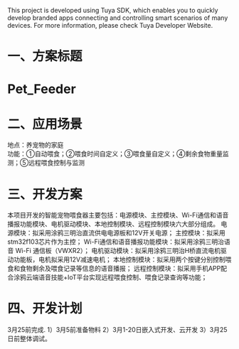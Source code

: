 This project is developed using Tuya SDK, which enables you to quickly develop branded apps connecting and controlling smart scenarios of many devices.
For more information, please check Tuya Developer Website.

一、方案标题
=
Pet_Feeder
=

二、应用场景
=
地点：养宠物的家庭<br>
功能：①自动喂食；②喂食时间自定义；③喂食量自定义；④剩余食物重量监测；⑤远程喂食控制与监测

三、开发方案
=
本项目开发的智能宠物喂食器主要包括：电源模块、主控模块、Wi-Fi通信和语音播报功能模块、电机驱动模块、本地控制模块、远程控制模块六大部分组成。
电源模块：拟采用涂鸦三明治直流供电电源板和12V开关电源；
主控模块：拟采用stm32f103芯片作为主控；
Wi-Fi通信和语音播报功能模块：拟采用涂鸦三明治语音 Wi-Fi 通信板（VWXR2）；
电机驱动模块：拟采用涂鸦三明治H桥直流电机驱动功能板，电机拟采用12V减速电机；
本地控制模块：拟采用两个按键分别控制喂食和食物剩余及喂食记录等信息的语音播报；
远程控制模块：拟采用手机APP配合涂鸦云端语音技能+IoT平台实现远程喂食控制、喂食记录查询等功能；

四、开发计划
=
3月25前完成.
1）3月5前准备物料
2）3月1-20日嵌入式开发、云开发
3）3月25日前整体调试。
